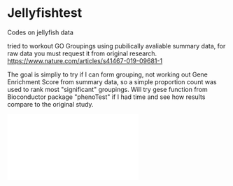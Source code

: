 # Jellyfishtest
Codes on jellyfish data

tried to workout GO Groupings using pubilically avaliable summary data, for raw data you must request it from original research. https://www.nature.com/articles/s41467-019-09681-1 

The goal is simpliy to try if I can form grouping, not working out Gene Enrichment Score from summary data, so a simple proportion count was used to rank most "significant" groupings. Will try gese function from Bioconductor package "phenoTest" if I had time and see how results compare to the original study. 

![plot1]( GOGroup1.pdf)
